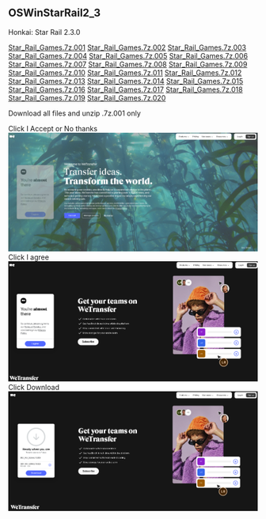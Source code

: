 ## OSWinStarRail2_3

Honkai: Star Rail 2.3.0

[Star_Rail_Games.7z.001](https://we.tl/t-aqLb4bs28E)
[Star_Rail_Games.7z.002](https://we.tl/t-JUJvHnXosO)
[Star_Rail_Games.7z.003](https://we.tl/t-N8M6IlxoNS)
[Star_Rail_Games.7z.004](https://we.tl/t-atG3ixlMzr)
[Star_Rail_Games.7z.005](https://we.tl/t-tW02sDGhwM)
[Star_Rail_Games.7z.006](https://we.tl/t-bnxpOIENDw)
[Star_Rail_Games.7z.007](https://we.tl/t-hoVtaCWIw7)
[Star_Rail_Games.7z.008](https://we.tl/t-e7uKcbcYSD)
[Star_Rail_Games.7z.009](https://we.tl/t-FyAAVayWGF)
[Star_Rail_Games.7z.010](https://we.tl/t-CdxU4gBYcy)
[Star_Rail_Games.7z.011](https://we.tl/t-I05522Dhup)
[Star_Rail_Games.7z.012](https://we.tl/t-AY4445QpmH)
[Star_Rail_Games.7z.013](https://we.tl/t-t4yf8AwzaX)
[Star_Rail_Games.7z.014](https://we.tl/t-C5MShVp8Mb)
[Star_Rail_Games.7z.015](https://we.tl/t-EzSLRYgeVV)
[Star_Rail_Games.7z.016](https://we.tl/t-1fAZrpsCPf)
[Star_Rail_Games.7z.017](https://we.tl/t-Crt13iDvkJ)
[Star_Rail_Games.7z.018](https://we.tl/t-7Ii8A5OVOm)
[Star_Rail_Games.7z.019](https://we.tl/t-xpC9WGylrY)
[Star_Rail_Games.7z.020](https://we.tl/t-WauMi1Fb36)

Download all files and unzip .7z.001 only

Click I Accept or No thanks
![Click I Accept or No thanks](image1.png)
Click I agree
![Click I agree](image2.png)
Click Download
![Click Download](image3.png)